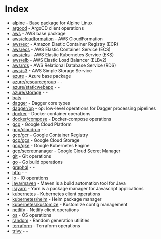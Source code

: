 # Index

- [alpine](./alpine.md) - Base package for Alpine Linux
- [argocd](./argocd.md) - ArgoCD client operations
- [aws](./aws/README.md) - AWS base package
- [aws/cloudformation](./aws/cloudformation.md) - AWS CloudFormation
- [aws/ecr](./aws/ecr.md) - Amazon Elastic Container Registry (ECR)
- [aws/ecs](./aws/ecs.md) - AWS Elastic Container Service (ECS)
- [aws/eks](./aws/eks.md) - AWS Elastic Kubernetes Service (EKS)
- [aws/elb](./aws/elb.md) - AWS Elastic Load Balancer (ELBv2)
- [aws/rds](./aws/rds.md) - AWS Relational Database Service (RDS)
- [aws/s3](./aws/s3.md) - AWS Simple Storage Service
- [azure](./azure/README.md) - Azure base package
- [azure/resourcegroup](./azure/resourcegroup.md) - -
- [azure/staticwebapp](./azure/staticwebapp.md) - -
- [azure/storage](./azure/storage.md) - -
- [bats](./bats.md) - -
- [dagger](./dagger/README.md) - Dagger core types
- [dagger/op](./dagger/op.md) - op: low-level operations for Dagger processing pipelines
- [docker](./docker/README.md) - Docker container operations
- [docker/compose](./docker/compose.md) - Docker-compose operations
- [gcp](./gcp/README.md) - Google Cloud Platform
- [gcp/cloudrun](./gcp/cloudrun.md) - -
- [gcp/gcr](./gcp/gcr.md) - Google Container Registry
- [gcp/gcs](./gcp/gcs.md) - Google Cloud Storage
- [gcp/gke](./gcp/gke.md) - Google Kubernetes Engine
- [gcp/secretmanager](./gcp/secretmanager.md) - Google Cloud Secret Manager
- [git](./git.md) - Git operations
- [go](./go.md) - Go build operations
- [graphql](./graphql.md) - -
- [http](./http.md) - -
- [io](./io.md) - IO operations
- [java/maven](./java/maven.md) - Maven is a build automation tool for Java
- [js/yarn](./js/yarn.md) - Yarn is a package manager for Javascript applications
- [kubernetes](./kubernetes/README.md) - Kubernetes client operations
- [kubernetes/helm](./kubernetes/helm.md) - Helm package manager
- [kubernetes/kustomize](./kubernetes/kustomize.md) - Kustomize config management
- [netlify](./netlify.md) - Netlify client operations
- [os](./os.md) - OS operations
- [random](./random.md) - Random generation utilities
- [terraform](./terraform.md) - Terraform operations
- [trivy](./trivy.md) - -
